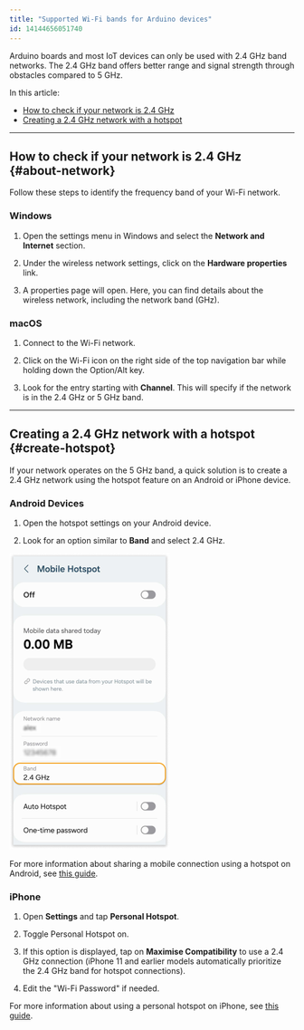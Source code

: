 ```yaml
---
title: "Supported Wi-Fi bands for Arduino devices"
id: 14144656051740
---
```


Arduino boards and most IoT devices can only be used with 2.4 GHz band networks. The 2.4 GHz band offers better range and signal strength through obstacles compared to 5 GHz.

In this article:

- [How to check if your network is 2.4 GHz](#about-network)
- [Creating a 2.4 GHz network with a hotspot](#create-hotspot)

---

## How to check if your network is 2.4 GHz {#about-network}

Follow these steps to identify the frequency band of your Wi-Fi network.

### Windows

1. Open the settings menu in Windows and select the **Network and Internet** section.

1. Under the wireless network settings, click on the **Hardware properties** link.

1. A properties page will open. Here, you can find details about the wireless network, including the network band (GHz).

### macOS

1. Connect to the Wi-Fi network.

1. Click on the Wi-Fi icon on the right side of the top navigation bar while holding down the Option/Alt key.

1. Look for the entry starting with **Channel**. This will specify if the network is in the 2.4 GHz or 5 GHz band.

---

## Creating a 2.4 GHz network with a hotspot {#create-hotspot}

If your network operates on the 5 GHz band, a quick solution is to create a 2.4 GHz network using the hotspot feature on an Android or iPhone device.

### Android Devices

1. Open the hotspot settings on your Android device.

1. Look for an option similar to **Band** and select 2.4 GHz.

![Andriod hotspot settings page](img/Andriod_hotspot_settings.png)

For more information about sharing a mobile connection using a hotspot on Android, see [this guide](https://support.google.com/android/answer/9059108).

### iPhone

1. Open **Settings** and tap **Personal Hotspot**.

1. Toggle Personal Hotspot on.

1. If this option is displayed, tap on **Maximise Compatibility** to use a 2.4 GHz connection (iPhone 11 and earlier models automatically prioritize the 2.4 GHz band for hotspot connections).

1. Edit the "Wi-Fi Password" if needed.

For more information about using a personal hotspot on iPhone, see [this guide](https://it-training.apple.com/tutorials/support/sup040/).
